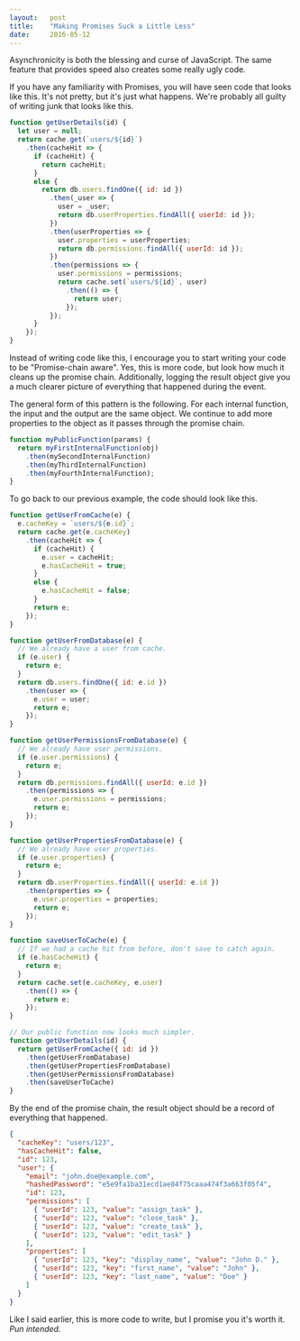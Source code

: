 ```yaml
---
layout:   post
title:    "Making Promises Suck a Little Less"
date:     2016-05-12
---
```


Asynchronicity is both the blessing and curse of JavaScript. The same feature that provides speed also creates some really ugly code.

If you have any familiarity with Promises, you will have seen code that looks like this. It's not pretty, but it's just what happens. We're probably all guilty of writing junk that looks like this.

```js
function getUserDetails(id) {
  let user = null;
  return cache.get(`users/${id}`)
    .then(cacheHit => {
      if (cacheHit) {
        return cacheHit;
      }
      else {
        return db.users.findOne({ id: id })
          .then(_user => {
            user = _user;
            return db.userProperties.findAll({ userId: id });
          })
          .then(userProperties => {
            user.properties = userProperties;
            return db.permissions.findAll({ userId: id });
          })
          .then(permissions => {
            user.permissions = permissions;
            return cache.set(`users/${id}`, user)
              .then(() => {
                return user;
              });
          });
      }
    });
}
```

Instead of writing code like this, I encourage you to start writing your code to be "Promise-chain aware". Yes, this is more code, but look how much it cleans up the promise chain. Additionally, logging the result object give you a much clearer picture of everything that happened during the event.

The general form of this pattern is the following. For each internal function, the input and the output are the same object. We continue to add more properties to the object as it passes through the promise chain.

```js
function myPublicFunction(params) {
  return myFirstInternalFunction(obj)
    .then(mySecondInternalFunction)
    .then(myThirdInternalFunction)
    .then(myFourthInternalFunction);
}
```

To go back to our previous example, the code should look like this.

```js
function getUserFromCache(e) {
  e.cacheKey = `users/${e.id}`;
  return cache.get(e.cacheKey)
    .then(cacheHit => {
      if (cacheHit) {
        e.user = cacheHit;
        e.hasCacheHit = true;
      }
      else {
        e.hasCacheHit = false;
      }
      return e;
    });
}

function getUserFromDatabase(e) {
  // We already have a user from cache.
  if (e.user) {
    return e;
  }
  return db.users.findOne({ id: e.id })
    .then(user => {
      e.user = user;
      return e;
    });
}

function getUserPermissionsFromDatabase(e) {
  // We already have user permissions.
  if (e.user.permissions) {
    return e;
  }
  return db.permissions.findAll({ userId: e.id })
    .then(permissions => {
      e.user.permissions = permissions;
      return e;
    });
}

function getUserPropertiesFromDatabase(e) {
  // We already have user properties.
  if (e.user.properties) {
    return e;
  }
  return db.userProperties.findAll({ userId: e.id })
    .then(properties => {
      e.user.properties = properties;
      return e;
    });
}

function saveUserToCache(e) {
  // If we had a cache hit from before, don't save to catch again.
  if (e.hasCacheHit) {
    return e;
  }
  return cache.set(e.cacheKey, e.user)
    .then(() => {
      return e;
    });
}

// Our public function now looks much simpler.
function getUserDetails(id) {
  return getUserFromCache({ id: id })
    .then(getUserFromDatabase)
    .then(getUserPropertiesFromDatabase)
    .then(getUserPermissionsFromDatabase)
    .then(saveUserToCache)
}
```

By the end of the promise chain, the result object should be a record of everything that happened.

```json
{
  "cacheKey": "users/123",
  "hasCacheHit": false,
  "id": 123,
  "user": {
    "email": "john.doe@example.com",
    "hashedPassword": "e5e9fa1ba31ecd1ae84f75caaa474f3a663f05f4",
    "id": 123,
    "permissions": [
      { "userId": 123, "value": "assign_task" },
      { "userId": 123, "value": "close_task" },
      { "userId": 123, "value": "create_task" },
      { "userId": 123, "value": "edit_task" }
    ],
    "properties": [
      { "userId": 123, "key": "display_name", "value": "John D." },
      { "userId": 123, "key": "first_name", "value": "John" },
      { "userId": 123, "key": "last_name", "value": "Doe" }
    ]
  }
}
```

Like I said earlier, this is more code to write, but I promise you it's worth it. *Pun intended.*
